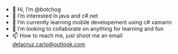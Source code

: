 - 👋 Hi, I’m @botchog
- 👀 I’m interested in java and c#.net
- 🌱 I’m currently learning mobile developement using c# xamarin
- 💞️ I’m looking to collaborate on anything for learning and fun
- 📫 How to reach me, just shoot me an email delacruz.carlo@outlook.com

<!---
botchog/botchog is a ✨ special ✨ repository because its `README.md` (this file) appears on your GitHub profile.
You can click the Preview link to take a look at your changes.
--->
